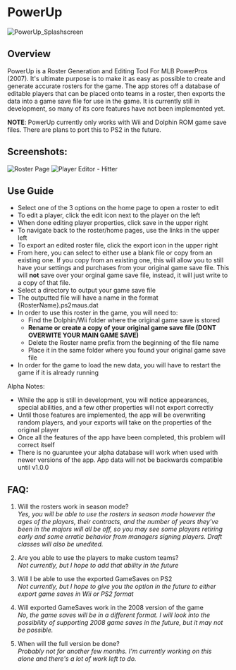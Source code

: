 # PowerUp
![PowerUp_Splashscreen](https://user-images.githubusercontent.com/30477054/160299027-774f51e4-43ff-45c5-af74-cf7471e844d0.png)

## Overview
PowerUp is a Roster Generation and Editing Tool For MLB PowerPros (2007). It's ultimate purpose is to make it as easy as possible to create and generate accurate rosters for the game. The app stores off a database of editable players that can be placed onto teams in a roster, then exports the data into a game save file for use in the game. It is currently still in development, so many of its core features have not been implemented yet.

**NOTE**: PowerUp currently only works with Wii and Dolphin ROM game save files. There are plans to port this to PS2 in the future.

## Screenshots:
![Roster Page](https://user-images.githubusercontent.com/30477054/160299040-aea0c0b6-6dc4-43bc-90f2-72db55137a19.png)
![Player Editor - Hitter](https://user-images.githubusercontent.com/30477054/160299044-046b1ee8-11cf-4062-9927-dc95070d85cf.png)

## Use Guide
- Select one of the 3 options on the home page to open a roster to edit
- To edit a player, click the edit icon next to the player on the left
- When done editing player properties, click save in the upper right
- To navigate back to the roster/home pages, use the links in the upper left
- To export an edited roster file, click the export icon in the upper right
- From here, you can select to either use a blank file or copy from an existing one. If you copy from an existing one, this will allow you to still have your settings and purchases from your original game save file. This will **not** save over your orginal game save file, instead, it will just write to a copy of that file.
- Select a directory to output your game save file
- The outputted file will have a name in the format {RosterName}.ps2maus.dat
- In order to use this roster in the game, you will need to:
  - Find the Dolphin/Wii folder where the original game save is stored 
  - **Rename or create a copy of your original game save file (DONT OVERWITE YOUR MAIN GAME SAVE)**
  - Delete the Roster name prefix from the beginning of the file name
  - Place it in the same folder where you found your original game save file
- In order for the game to load the new data, you will have to restart the game if it is already running

Alpha Notes:
 - While the app is still in development, you will notice appearances, special abilities, and a few other properties will not export correctly
 - Until those features are implemented, the app will be overwriting random players, and your exports will take on the properties of the original player
 - Once all the features of the app have been completed, this problem will correct itself
 - There is no guaruntee your alpha database will work when used with newer versions of the app. App data will not be backwards compatible until v1.0.0

## FAQ:
1. Will the rosters work in season mode? <br/>
*Yes, you will be able to use the rosters in season mode _however_ the ages of the players, their contracts, and the number of years they've been in the majors will all be off, so you may see some players retiring early and some erratic behavior from managers signing players. Draft classes will also be unedited.*

2. Are you able to use the players to make custom teams? <br/>
*Not currently, but I hope to add that ability in the future*

3. Will I be able to use the exported GameSaves on PS2 <br/>
*Not currently, but I hope to give you the option in the future to either export game saves in Wii or PS2 format*

4. Will exported GameSaves work in the 2008 version of the game <br/>
*No, the game saves will be in a different format. I will look into the possibility of supporting 2008 game saves in the future, but it may not be possible.*

5. When will the full version be done? <br/>
*Probably not for another few months. I'm currently working on this alone and there's a lot of work left to do.*
